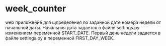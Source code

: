 # week_counter

web приложение для щпределения по заданной дате номера недели от начальной даты.
Начальная дата задается в файле settings.py изменением переменной START_DATE.
Первый день недели задается в файле settings.py в переменной FIRST_DAY_WEEK.
